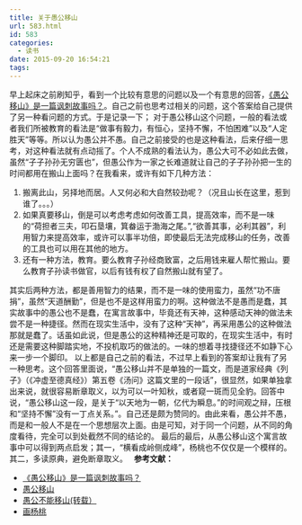 ```yaml
---
title: 关于愚公移山
url: 583.html
id: 583
categories:
  - 读书
date: 2015-09-20 16:54:21
tags:
---
```


早上起床之前刷知乎，看到一个比较有意思的问题以及一个有意思的回答，[《愚公移山》是一篇讽刺故事吗？](http://www.zhihu.com/question/24954053/answer/29598806)。自己之前也思考过相关的问题，这个答案给自己提供了另一种看问题的方式。于是记录一下； 对于愚公移山这个问题，一般的看法或者我们所被教育的看法是“做事有毅力，有恒心，坚持不懈，不怕困难”以及“人定胜天”等等。所以认为愚公并不愚。自己之前接受的也是这种看法，后来仔细一思考，对这种看法就有点动摇了。个人不成熟的看法认为，愚公大可不必如此去做，虽然“子子孙孙无穷匮也”，但愚公作为一家之长难道就让自己的子子孙孙把一生的时间都用在搬山上面吗？在我看来，或许有如下几种方法：

1.  搬离此山，另择地而居。人又何必和大自然较劲呢？（况且山长在这里，惹到谁了。。。）
2.  如果真要移山，倒是可以考虑考虑如何改善工具，提高效率，而不是一味的“荷担者三夫，叩石垦壤，箕畚运于渤海之尾。”,“欲善其事，必利其器”，利用智力来提高效率，或许可以事半功倍，即使最后无法完成移山的任务，改善的工具也可以用在其他的地方。
3.  还有一种方法，教育。要么教育子孙经商致富，之后用钱来雇人帮忙搬山。要么教育子孙读书做官，以后有钱有权了自然搬山就有望了。

其实后两种方法，都是善用智力的结果，而不是一味的使用蛮力，虽然“功不唐捐”，虽然“天道酬勤”，但是也不是这样用蛮力的啊。这种做法不是愚而是蠢，其实故事中的愚公也不是蠢，在寓言故事中，毕竟还有天神，这种感动天神的做法未尝不是一种捷径。然而在现实生活中，没有了这种“天神”，再采用愚公的这种做法那就是蠢了。话虽如此说，但是愚公的这种精神还是可取的，在现实生活中，有时还是需要这种脚踏实地，不投机取巧的做法的。一味的想着寻找捷径还不如静下心来一步一个脚印。 以上都是自己之前的看法，不过早上看到的答案却让我有了另一种思考。这个回答里面说，“愚公移山并不是单独的一篇文，而是道家经典《列子》（《冲虚至德真经》）第五卷《汤问》这篇文里的一段话”，很显然，如果单独拿出来说，就很容易断章取义，以为可以一叶知秋，或者窥一斑而见全豹。回答中说，“愚公移山这一段，是关于“以天地为一朝，亿代为瞬息。”的时间观之辩，压根和“坚持不懈”没有一丁点关系。”。自己还是颇为赞同的。由此来看，愚公并不愚，而是和一般人不是在一个思想层次上面。由是可知，对于同一个问题，从不同的角度看待，完全可以到处截然不同的结论的。 最后的最后，从愚公移山这个寓言故事中可以得到两点启发；其一，“横看成岭侧成峰”，杨桃也不仅仅是一个模样的。其二，多读原典，避免断章取义。   **参考文献：**

*   [《愚公移山》是一篇讽刺故事吗？](http://www.zhihu.com/question/24954053/answer/29598806)
*   [愚公移山](http://baike.baidu.com/link?url=9GuCcnAzZGAza_cU-Oq2ihNrJDKjACGZTO492_HC6ZDmI_qbDK3yW-lXkZ5YLzvzBqfiyxkcV-3YJwv6gNczModK61evLlq5oQyPb3YSuDS)
*   [愚公不能移山(转载）](http://blog.sina.com.cn/s/blog_531a703a0102van0.html)
*   [画杨桃](http://baike.baidu.com/view/2371969.htm)